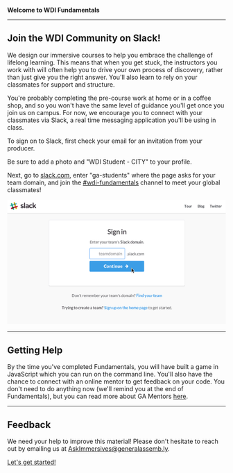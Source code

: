 **Welcome to WDI Fundamentals**

---

## Join the WDI Community on Slack!

We design our immersive courses to help you embrace the challenge of lifelong learning. This means that when you get stuck, the instructors you work with will often help you to drive your own process of discovery, rather than just give you the right answer. You'll also learn to rely on your classmates for support and structure.

You're probably completing the pre-course work at home or in a coffee shop, and so you won't have the same level of guidance you'll get once you join us on campus. For now, we encourage you to connect with your classmates via Slack, a real time messaging application you'll be using in class.

To sign on to Slack, first check your email for an invitation from your producer.

Be sure to add a photo and "WDI Student - CITY" to your profile.

Next, go to [slack.com](https://slack.com/signin), enter "ga-students" where the
page asks for your team domain, and join the [#wdi-fundamentals](https://ga-students.slack.com/messages/wdi-fundamentals/) channel to meet your global classmates!

![Step-by-step Slack Tutorial](../assets/chapter0/slack_tutorial.gif)

---

## Getting Help

By the time you've completed Fundamentals, you will have built a game in
JavaScript which you can run on the command line. You'll also have the chance to
connect with an online mentor to get feedback on your code. You don't need to do
anything now (we'll remind you at the end of Fundamentals), but you can read more
about GA Mentors [here](../07_feedback/intro.md).

---

## Feedback

We need your help to improve this material!  Please don't hesitate to reach out
by emailing us at [AskImmersives@generalassemb.ly](AskImmersives@generalassemb.ly).

[Let's get started!](../01_chapter/intro.md)

